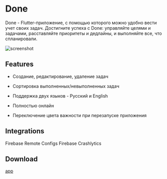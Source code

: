 # Done
Done - Flutter-приложение, с помощью которого можно удобно вести учет своих задач.
Достигните успеха с Done: управляйте целями и задачами, расставляйте приоритеты и дедлайны, и выполняйте все, что спланировали.


![screenshot](https://user-images.githubusercontent.com/90920052/183743247-e693f71c-db7e-4484-b6e0-7224a6ef8c28.jpg)
## Features

* Cоздание, редактирование, удаление задач
* Cортировка выполненных/невыполненных задач
* Поддержка двух языков - Русский и English

* Полностью онлайн
* Переключение цвета важности при перезапуске приложения

## Integrations

Firebase Remote Configs
Firebase Crashlytics

## Download
[app](https://disk.yandex.ru/d/FSZgFcrhkY09rg) 
